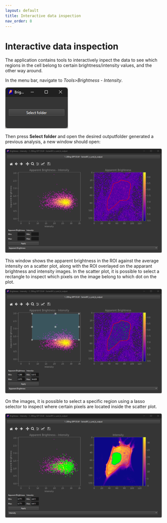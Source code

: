 ```yaml
---
layout: default
title: Interactive data inspection
nav_order: 8
---
```


# Interactive data inspection
The application contains tools to interactively inpect the data to see which regions in the cell belong to certain brightness/intensity values, and the other way around.

In the menu bar, navigate to *Tools>Brightness - Intensity*.

![](../assets/images/select_folder.png)

Then press **Select folder** and open the desired outputfolder generated a previous analysis, a new window should open:

![](../assets/images/brightness_intensity_window.png)

This window shows the apparent brightness in the ROI against the average intensity on a scatter plot, along with the ROI overlayed on the apparant brightness and intensity images.
In the scatter plot, it is possible to select a rectangle to inspect which pixels on the image belong to which dot on the plot.

![](../assets/images/brightness_intensity_window_rectangle.png)

On the images, it is possible to select a specific region using a lasso selector to inspect where certain pixels are located inside the scatter plot.

![](../assets/images/brightness_intensity_window_lasso.png)